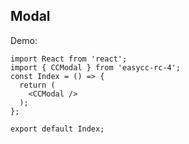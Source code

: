 ## Modal

Demo:

```tsx
import React from 'react';
import { CCModal } from 'easycc-rc-4';
const Index = () => {
  return (
    <CCModal />
  );
};

export default Index;
```
